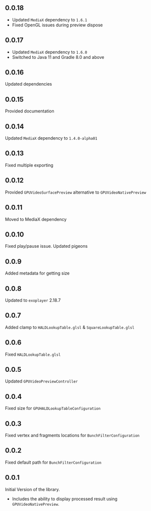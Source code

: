 ## 0.0.18

- Updated `MediaX` dependency to `1.6.1`
- Fixed OpenGL issues during preview dispose

## 0.0.17

- Updated `MediaX` dependency to `1.6.0`
- Switched to Java 11 and Gradle 8.0 and above

## 0.0.16

Updated dependencies

## 0.0.15

Provided documentation

## 0.0.14

Updated `MediaX` dependency to `1.4.0-alpha01`

## 0.0.13

Fixed multiple exporting

## 0.0.12

Provided `GPUVideoSurfacePreview` alternative to `GPUVideoNativePreview`

## 0.0.11

Moved to MediaX dependency

## 0.0.10

Fixed play/pause issue. Updated pigeons

## 0.0.9

Added metadata for getting size

## 0.0.8

Updated to `exoplayer` 2.18.7

## 0.0.7

Added clamp to `HALDLookupTable.glsl` & `SquareLookupTable.glsl`

## 0.0.6

Fixed `HALDLookupTable.glsl`

## 0.0.5

Updated `GPUVideoPreviewController`

## 0.0.4

Fixed size for `GPUHALDLookupTableConfiguration`

## 0.0.3

Fixed vertex and fragments locations for `BunchFilterConfiguration`

## 0.0.2

Fixed default path for `BunchFilterConfiguration`

## 0.0.1

Initial Version of the library.

- Includes the ability to display processed result using `GPUVideoNativePreview`.
